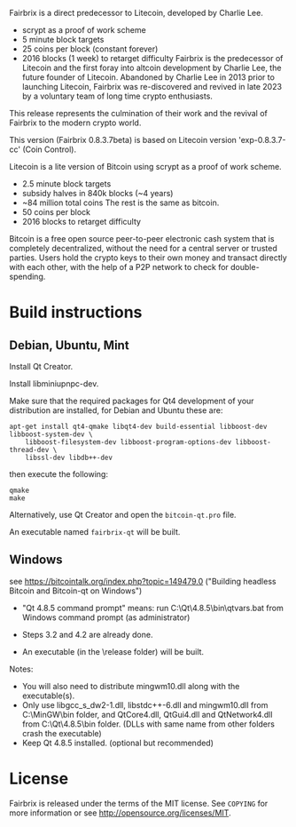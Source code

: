 Fairbrix is a direct predecessor to Litecoin, developed by Charlie Lee.
 - scrypt as a proof of work scheme
 - 5 minute block targets
 - 25 coins per block (constant forever)
 - 2016 blocks (1 week) to retarget difficulty
Fairbrix is the predecessor of Litecoin and the first foray into altcoin
 development by Charlie Lee, the future founder of Litecoin.
Abandoned by Charlie Lee in 2013 prior to launching Litecoin, Fairbrix
was re-discovered and revived in late 2023 by a voluntary team of long time crypto enthusiasts.

This release represents the culmination of their work and the revival of Fairbrix to the modern crypto world.

This version (Fairbrix 0.8.3.7beta) is based on Litecoin version 'exp-0.8.3.7-cc' (Coin Control).

Litecoin is a lite version of Bitcoin using scrypt as a proof of work scheme.
 - 2.5 minute block targets
 - subsidy halves in 840k blocks (~4 years)
 - ~84 million total coins
The rest is the same as bitcoin.
 - 50 coins per block
 - 2016 blocks to retarget difficulty

Bitcoin is a free open source peer-to-peer electronic cash system that is
completely decentralized, without the need for a central server or trusted
parties.  Users hold the crypto keys to their own money and transact directly
with each other, with the help of a P2P network to check for double-spending.


Build instructions 
===================

Debian, Ubuntu, Mint
--------------------

Install Qt Creator.

Install libminiupnpc-dev.

Make sure that the required packages for Qt4 development of your
distribution are installed, for Debian and Ubuntu these are:

    apt-get install qt4-qmake libqt4-dev build-essential libboost-dev libboost-system-dev \
        libboost-filesystem-dev libboost-program-options-dev libboost-thread-dev \
        libssl-dev libdb++-dev

then execute the following:

    qmake
    make

Alternatively, use Qt Creator and open the `bitcoin-qt.pro` file.

An executable named `fairbrix-qt` will be built.


Windows
--------

see https://bitcointalk.org/index.php?topic=149479.0
("Building headless Bitcoin and Bitcoin-qt on Windows")

 - "Qt 4.8.5 command prompt" means: run C:\Qt\4.8.5\bin\qtvars.bat from Windows command prompt (as administrator)

 - Steps 3.2 and 4.2 are already done.

 - An executable (in the \release folder) will be built.

Notes:

 - You will also need to distribute mingwm10.dll along with the executable(s).
 - Only use libgcc_s_dw2-1.dll, libstdc++-6.dll and mingwm10.dll from C:\MinGW\bin folder,
   and QtCore4.dll, QtGui4.dll and QtNetwork4.dll from C:\Qt\4.8.5\bin folder.
   (DLLs with same name from other folders crash the executable)
 - Keep Qt 4.8.5 installed. (optional but recommended)


License
========

Fairbrix is released under the terms of the MIT license. See `COPYING` for more
information or see http://opensource.org/licenses/MIT.

